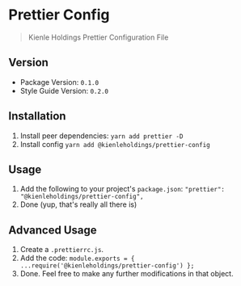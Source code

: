 # Prettier Config

> Kienle Holdings Prettier Configuration File

## Version

- Package Version: `0.1.0`
- Style Guide Version: `0.2.0`

## Installation

1. Install peer dependencies: `yarn add prettier -D`
1. Install config `yarn add @kienleholdings/prettier-config`

## Usage

1. Add the following to your project's `package.json`:
   `"prettier": "@kienleholdings/prettier-config",`
1. Done (yup, that's really all there is)

## Advanced Usage

1. Create a `.prettierrc.js`.
1. Add the code: `module.exports = { ...require('@kienleholdings/prettier-config') };`
1. Done. Feel free to make any further modifications in that object.
